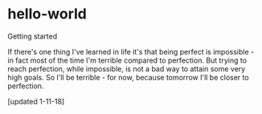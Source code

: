 # hello-world
Getting started

If there's one thing I've learned in life it's that being perfect is impossible - in fact most of the time I'm terrible compared to perfection. But trying to reach perfection, while impossible, is not a bad way to attain some very high goals. So I'll be terrible - for now, because tomorrow I'll be closer to perfection.

[updated 1-11-18]
